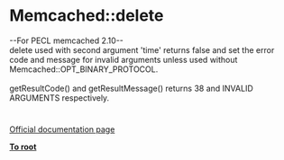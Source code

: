 # Memcached::delete



--For PECL memcached 2.10--<br>delete used with second argument &apos;time&apos; returns false and set the error code and message for invalid arguments unless used without Memcached::OPT_BINARY_PROTOCOL.<br><br>getResultCode() and getResultMessage() returns  38 and INVALID ARGUMENTS respectively.  

#

[Official documentation page](https://www.php.net/manual/en/memcached.delete.php)

**[To root](/README.md)**